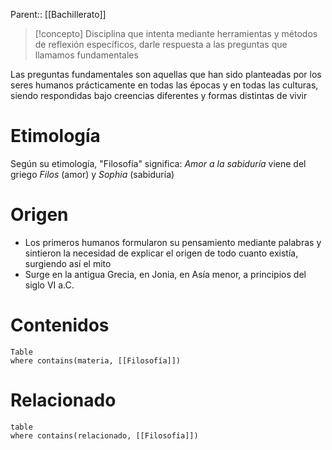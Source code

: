 Parent:: [[Bachillerato]]

> [!concepto]
> Disciplina que intenta mediante herramientas y métodos de reflexión específicos, darle respuesta a las preguntas que llamamos fundamentales

Las preguntas fundamentales son aquellas que han sido planteadas por los seres humanos prácticamente en todas las épocas y en todas las culturas, siendo respondidas bajo creencias diferentes y formas distintas de vivir
# Etimología
Según su etimología, "Filosofía" significa: *Amor a la sabiduría* viene del griego *Filos* (amor) y *Sophia* (sabiduría)
# Origen
- Los primeros humanos formularon  su pensamiento mediante palabras y sintieron la necesidad de explicar el origen de todo cuanto existía, surgiendo así el mito 
- Surge en la antigua Grecia, en Jonia, en Asía menor, a principios del siglo VI a.C. 
# Contenidos 
```dataview
Table
where contains(materia, [[Filosofía]])
```
# Relacionado
```dataview
table 
where contains(relacionado, [[Filosofía]])
```
